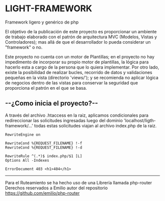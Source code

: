 # LIGHT-FRAMEWORK
Framework ligero y genérico de php

El objetivo de la publicación de este proyecto es proporcionar un ambiente de trabajo elaborado con el patrón de arquitectura MVC (Modelos, Vistas y Controladores); mas allá de que el desarrollador lo pueda considerar un "framework" o no.

Este proyecto no cuenta con un motor de Plantillas; 
en el proyecto no hay impedimento de incorporar su propio motor de plantillas, la lógica para hacerlo esta a cargo de la persona que lo quiera implementar.
Por otro lado, existe la posibilidad de realizar bucles, recorrido de datos y validaciones pequeñas en la vista (directorio 'views/'); y se recomienda
no aplicar lógica de negocios dentro de las vistas para conservar la seguridad que proporciona el patrón en el que se basa.

## --¿Como inicia el proyecto?--
A través del archivo .htaccess en la raiz, aplicamos condicionales para redireccionar las solicitudes ingresadas luego del dominio 'localhost/ligth-framework/...'
todas estas solicitudes viajan al archivo index.php de la raiz. 

```
RewriteEngine on

RewriteCond %{REQUEST_FILENAME} !-f
RewriteCond %{REQUEST_FILENAME} !-d

RewriteRule ^(.*)$ index.php/$1 [L]
Options All -Indexes

ErrorDocument 403 <h1>404</h1>
```
---
Para el Ruteamiento se ha hecho uso de una Librería llamada php-router
Derechos reservados a Emilio autor del repositorio https://github.com/emilio/php-router